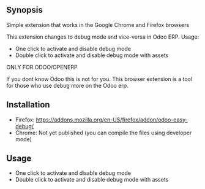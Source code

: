 ## Synopsis

Simple extension that works in the Google Chrome and Firefox browsers

This extension changes to debug mode and vice-versa in Odoo ERP.
Usage:
  - One click to activate and disable debug mode
  - Double click to activate and disable debug mode with assets

ONLY FOR ODOO/OPENERP

If you dont know Odoo this is not for you. This browser extension is a tool for those who use debug more on the Odoo erp.

## Installation
- Firefox: https://addons.mozilla.org/en-US/firefox/addon/odoo-easy-debug/
- Chrome: Not yet published (you can compile the files using developer mode)

## Usage

- One click to activate and disable debug mode
- Double click to activate and disable debug mode with assets
